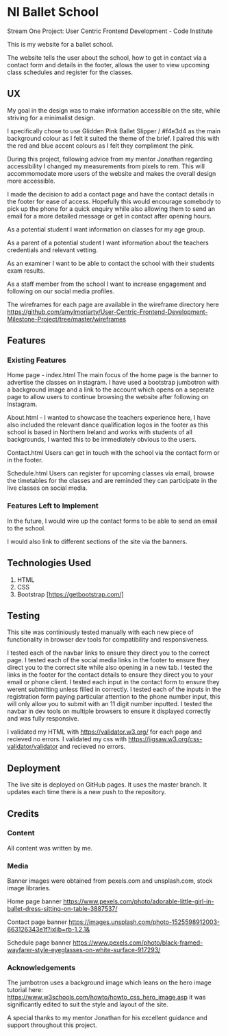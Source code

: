 

# NI Ballet School
Stream One Project: User Centric Frontend Development - Code Institute 

This is my website for a ballet school. 

The website tells the user about the school, how to get in contact via a contact form and details in the footer, 
allows the user to view upcoming class schedules and register for the classes.

 
## UX

My goal in the design was to make information accessible on the site, while striving for a minimalist design.

I specifically chose to use Glidden Pink Ballet Slipper / #f4e3d4 as the main background colour as I felt it suited the theme of the brief.
I paired this with the red and blue accent colours as I felt they compliment the pink.

During this project, following advice from my mentor Jonathan regarding accessibility I changed my measurements from pixels to rem. 
This will accommomodate more users of the website and makes the overall design more accessible. 

I made the decision to add a contact page and have the contact details in the footer for ease of access. 
Hopefully this would encourage somebody to pick up the phone for a quick enquiry while also allowing them to send an email for a more detailed message or get in contact after opening hours.

As a potential student I want information on classes for my age group.

As a parent of a potential student I want information about the teachers credentials and relevant vetting.

As an examiner I want to be able to contact the school with their students exam results.

As a staff member from the school I want to increase engagement and following on our social media profiles.


The wireframes for each page are available in the wireframe directory here https://github.com/amylmoriarty/User-Centric-Frontend-Development-Milestone-Project/tree/master/wireframes


## Features

### Existing Features

Home page - index.html The main focus of the home page is the banner to advertise the classes on instagram. 
I have used a bootstrap jumbotron with a background image and a link to the account which opens on a seperate page to allow users to continue browsing the website after following on Instagram.

About.html - I wanted to showcase the teachers experience here, I have also included the relevant dance qualification logos in the footer as this school is based in Northern Ireland and works with students of all backgrounds, 
I wanted this to be immediately obvious to the users.

Contact.html Users can get in touch with the school via the contact form or in the footer.

Schedule.html Users can register for upcoming classes via email, browse the timetables for the classes and are reminded they can participate in the live classes on social media.


### Features Left to Implement

In the future, I would wire up the contact forms to be able to send an email to the school. 

I would also link to different sections of the site via the banners.

## Technologies Used

1. HTML
2. CSS
3. Bootstrap [https://getbootstrap.com/]

## Testing

This site was continiously tested manually with each new piece of functionality in browser dev tools for compatibility and responsiveness.

I tested each of the navbar links to ensure they direct you to the correct page.
I tested each of the social media links in the footer to ensure they direct you to the correct site while also opening in a new tab.
I tested the links in the footer for the contact details to ensure they direct you to your email or phone client.
I tested each input in the contact form to ensure they werent submitting unless filled in correctly.
I tested each of the inputs in the registration form paying particular attention to the phone number input, this will only allow you to submit with an 11 digit number  inputted.
I tested the navbar in dev tools on multiple browsers to ensure it displayed correctly and was fully responsive.

I validated my HTML with https://validator.w3.org/ for each page and recieved no errors.
I validated my css with https://jigsaw.w3.org/css-validator/validator and recieved no errors.

## Deployment

The live site is deployed on GitHub pages. It uses the master branch. It updates each time there is a new push to the repository.


## Credits

### Content
All content was written by me.

### Media

Banner images were obtained from pexels.com and unsplash.com, stock image libraries.

Home page banner  https://www.pexels.com/photo/adorable-little-girl-in-ballet-dress-sitting-on-table-3887537/

Contact page banner https://images.unsplash.com/photo-1525598912003-663126343e1f?ixlib=rb-1.2.1&

Schedule page banner  https://www.pexels.com/photo/black-framed-wayfarer-style-eyeglasses-on-white-surface-917293/ 


### Acknowledgements

The jumbotron uses a background image which leans on the hero image tutorial here: https://www.w3schools.com/howto/howto_css_hero_image.asp it was significantly edited to suit the style and layout of the site.

A special thanks to my mentor Jonathan for his excellent guidance and support throughout this project. 